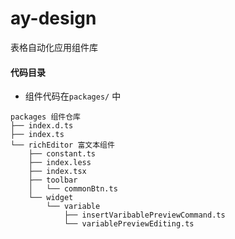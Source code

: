 # ay-design

表格自动化应用组件库

#### 代码目录
- 组件代码在`packages/` 中
```
packages 组件仓库
├── index.d.ts
├── index.ts
└── richEditor 富文本组件
    ├── constant.ts
    ├── index.less
    ├── index.tsx
    ├── toolbar
    │   └── commonBtn.ts
    └── widget
        └── variable
            ├── insertVaribablePreviewCommand.ts
            └── variablePreviewEditing.ts
```



